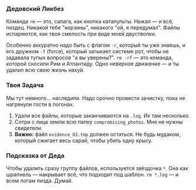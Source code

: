 ### Дедовский Ликбез

Команда `rm` — это, салага, как кнопка катапульты. Нажал — и всё, пиздец. Никакой тебе "корзины", никакого "ой, я передумал". Файлы испаряются, как твоя смелость при виде моей двустволки.

Особенно аккуратно надо быть с флагом `-r`, который ты уже знаешь, и его дружком `-f` (force), который затыкает системе рот, чтобы не задавала тупых вопросов "а вы уверены?". `rm -rf` — это команда, которой сносили Рим и Атлантиду. Одно неверное движение — и ты удалил всю свою жизнь нахуй.

### Твоя Задача

Мы тут немного... наследили. Надо срочно провести зачистку, пока не нагрянули гости в погонах.

1.  Удали все файлы, которые заканчиваются на `.log`. Их там несколько.
2.  Сотри с лица земли всю папку `compromising_photos`. Мне не нужны свидетели.
3.  **Важно:** файл `evidence_02.tmp` должен остаться. Не будь мудаком, который сжигает весь сарай, чтобы убить одну крысу.

### Подсказка от Деда

Чтобы удалить сразу группу файлов, используется звёздочка `*`. Она как шрапнель — накрывает всё, что подходит под шаблон. `rm *.log` — и всем логам пизда. Думай.
